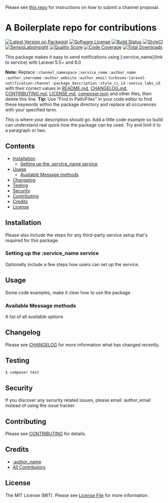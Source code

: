 Please see [this repo](https://github.com/gvital3230/channels) for instructions on how to submit a channel proposal.

# A Boilerplate repo for contributions

[![Latest Version on Packagist](https://img.shields.io/packagist/v/gvital3230/turbosms-laravel-notification-channel.svg?style=flat-square)](https://packagist.org/packages/gvital3230/turbosms-laravel-notification-channel)
[![Software License](https://img.shields.io/badge/license-MIT-brightgreen.svg?style=flat-square)](LICENSE.md)
[![Build Status](https://img.shields.io/travis/gvital3230/turbosms-laravel-notification-channel/master.svg?style=flat-square)](https://travis-ci.org/gvital3230/turbosms-laravel-notification-channel)
[![StyleCI](https://styleci.io/repos/233038111/shield)](https://styleci.io/repos/233038111)
[![SensioLabsInsight](https://img.shields.io/sensiolabs/i/:sensio_labs_id.svg?style=flat-square)](https://insight.sensiolabs.com/projects/:sensio_labs_id)
[![Quality Score](https://img.shields.io/scrutinizer/g/gvital3230/turbosms-laravel-notification-channel.svg?style=flat-square)](https://scrutinizer-ci.com/g/gvital3230/turbosms-laravel-notification-channel)
[![Code Coverage](https://img.shields.io/scrutinizer/coverage/g/gvital3230/turbosms-laravel-notification-channel/master.svg?style=flat-square)](https://scrutinizer-ci.com/g/gvital3230/turbosms-laravel-notification-channel/?branch=master)
[![Total Downloads](https://img.shields.io/packagist/dt/gvital3230/turbosms-laravel-notification-channel.svg?style=flat-square)](https://packagist.org/packages/gvital3230/turbosms-laravel-notification-channel)

This package makes it easy to send notifications using [:service_name](link to service) with Laravel 5.5+ and 6.0

**Note:** Replace ```:channel_namespace``` ```:service_name``` ```:author_name``` ```:author_username``` ```:author_website``` ```:author_email``` ```turbosms-laravel-notification-channel``` ```:package_description``` ```:style_ci_id``` ```:sensio_labs_id``` with their correct values in [README.md](README.md), [CHANGELOG.md](CHANGELOG.md), [CONTRIBUTING.md](CONTRIBUTING.md), [LICENSE.md](LICENSE.md), [composer.json](composer.json) and other files, then delete this line.
**Tip:** Use "Find in Path/Files" in your code editor to find these keywords within the package directory and replace all occurences with your specified term.

This is where your description should go. Add a little code example so build can understand real quick how the package can be used. Try and limit it to a paragraph or two.



## Contents

- [Installation](#installation)
	- [Setting up the :service_name service](#setting-up-the-:service_name-service)
- [Usage](#usage)
	- [Available Message methods](#available-message-methods)
- [Changelog](#changelog)
- [Testing](#testing)
- [Security](#security)
- [Contributing](#contributing)
- [Credits](#credits)
- [License](#license)


## Installation

Please also include the steps for any third-party service setup that's required for this package.

### Setting up the :service_name service

Optionally include a few steps how users can set up the service.

## Usage

Some code examples, make it clear how to use the package

### Available Message methods

A list of all available options

## Changelog

Please see [CHANGELOG](CHANGELOG.md) for more information what has changed recently.

## Testing

``` bash
$ composer test
```

## Security

If you discover any security related issues, please email :author_email instead of using the issue tracker.

## Contributing

Please see [CONTRIBUTING](CONTRIBUTING.md) for details.

## Credits

- [:author_name](https://github.com/:author_username)
- [All Contributors](../../contributors)

## License

The MIT License (MIT). Please see [License File](LICENSE.md) for more information.
